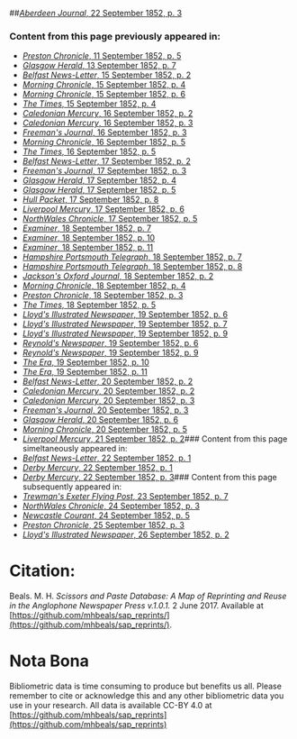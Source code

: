 ##[*Aberdeen Journal*, 22 September 1852, p. 3](https://mhbeals.github.io/sap_html/Aberdeen-Journal/Aberdeen-Journal-22-September-1852-p-3)

### Content from this page previously appeared in:
+ [*Preston Chronicle*, 11 September 1852, p. 5](https://mhbeals.github.io/sap_html/Preston-Chronicle/Preston-Chronicle-11-September-1852-p-5)
+ [*Glasgow Herald*, 13 September 1852, p. 7](https://mhbeals.github.io/sap_html/Glasgow-Herald/Glasgow-Herald-13-September-1852-p-7)
+ [*Belfast News-Letter*, 15 September 1852, p. 2](https://mhbeals.github.io/sap_html/Belfast-News-Letter/Belfast-News-Letter-15-September-1852-p-2)
+ [*Morning Chronicle*, 15 September 1852, p. 4](https://mhbeals.github.io/sap_html/Morning-Chronicle/Morning-Chronicle-15-September-1852-p-4)
+ [*Morning Chronicle*, 15 September 1852, p. 6](https://mhbeals.github.io/sap_html/Morning-Chronicle/Morning-Chronicle-15-September-1852-p-6)
+ [*The Times*, 15 September 1852, p. 4](https://mhbeals.github.io/sap_html/The-Times/The-Times-15-September-1852-p-4)
+ [*Caledonian Mercury*, 16 September 1852, p. 2](https://mhbeals.github.io/sap_html/Caledonian-Mercury/Caledonian-Mercury-16-September-1852-p-2)
+ [*Caledonian Mercury*, 16 September 1852, p. 3](https://mhbeals.github.io/sap_html/Caledonian-Mercury/Caledonian-Mercury-16-September-1852-p-3)
+ [*Freeman's Journal*, 16 September 1852, p. 3](https://mhbeals.github.io/sap_html/Freeman's-Journal/Freeman's-Journal-16-September-1852-p-3)
+ [*Morning Chronicle*, 16 September 1852, p. 5](https://mhbeals.github.io/sap_html/Morning-Chronicle/Morning-Chronicle-16-September-1852-p-5)
+ [*The Times*, 16 September 1852, p. 5](https://mhbeals.github.io/sap_html/The-Times/The-Times-16-September-1852-p-5)
+ [*Belfast News-Letter*, 17 September 1852, p. 2](https://mhbeals.github.io/sap_html/Belfast-News-Letter/Belfast-News-Letter-17-September-1852-p-2)
+ [*Freeman's Journal*, 17 September 1852, p. 3](https://mhbeals.github.io/sap_html/Freeman's-Journal/Freeman's-Journal-17-September-1852-p-3)
+ [*Glasgow Herald*, 17 September 1852, p. 4](https://mhbeals.github.io/sap_html/Glasgow-Herald/Glasgow-Herald-17-September-1852-p-4)
+ [*Glasgow Herald*, 17 September 1852, p. 5](https://mhbeals.github.io/sap_html/Glasgow-Herald/Glasgow-Herald-17-September-1852-p-5)
+ [*Hull Packet*, 17 September 1852, p. 8](https://mhbeals.github.io/sap_html/Hull-Packet/Hull-Packet-17-September-1852-p-8)
+ [*Liverpool Mercury*, 17 September 1852, p. 6](https://mhbeals.github.io/sap_html/Liverpool-Mercury/Liverpool-Mercury-17-September-1852-p-6)
+ [*NorthWales Chronicle*, 17 September 1852, p. 5](https://mhbeals.github.io/sap_html/NorthWales-Chronicle/NorthWales-Chronicle-17-September-1852-p-5)
+ [*Examiner*, 18 September 1852, p. 7](https://mhbeals.github.io/sap_html/Examiner/Examiner-18-September-1852-p-7)
+ [*Examiner*, 18 September 1852, p. 10](https://mhbeals.github.io/sap_html/Examiner/Examiner-18-September-1852-p-10)
+ [*Examiner*, 18 September 1852, p. 11](https://mhbeals.github.io/sap_html/Examiner/Examiner-18-September-1852-p-11)
+ [*Hampshire Portsmouth Telegraph*, 18 September 1852, p. 7](https://mhbeals.github.io/sap_html/Hampshire-Portsmouth-Telegraph/Hampshire-Portsmouth-Telegraph-18-September-1852-p-7)
+ [*Hampshire Portsmouth Telegraph*, 18 September 1852, p. 8](https://mhbeals.github.io/sap_html/Hampshire-Portsmouth-Telegraph/Hampshire-Portsmouth-Telegraph-18-September-1852-p-8)
+ [*Jackson's Oxford Journal*, 18 September 1852, p. 2](https://mhbeals.github.io/sap_html/Jackson's-Oxford-Journal/Jackson's-Oxford-Journal-18-September-1852-p-2)
+ [*Morning Chronicle*, 18 September 1852, p. 4](https://mhbeals.github.io/sap_html/Morning-Chronicle/Morning-Chronicle-18-September-1852-p-4)
+ [*Preston Chronicle*, 18 September 1852, p. 3](https://mhbeals.github.io/sap_html/Preston-Chronicle/Preston-Chronicle-18-September-1852-p-3)
+ [*The Times*, 18 September 1852, p. 5](https://mhbeals.github.io/sap_html/The-Times/The-Times-18-September-1852-p-5)
+ [*Lloyd's Illustrated Newspaper*, 19 September 1852, p. 6](https://mhbeals.github.io/sap_html/Lloyd's-Illustrated-Newspaper/Lloyd's-Illustrated-Newspaper-19-September-1852-p-6)
+ [*Lloyd's Illustrated Newspaper*, 19 September 1852, p. 7](https://mhbeals.github.io/sap_html/Lloyd's-Illustrated-Newspaper/Lloyd's-Illustrated-Newspaper-19-September-1852-p-7)
+ [*Lloyd's Illustrated Newspaper*, 19 September 1852, p. 9](https://mhbeals.github.io/sap_html/Lloyd's-Illustrated-Newspaper/Lloyd's-Illustrated-Newspaper-19-September-1852-p-9)
+ [*Reynold's Newspaper*, 19 September 1852, p. 6](https://mhbeals.github.io/sap_html/Reynold's-Newspaper/Reynold's-Newspaper-19-September-1852-p-6)
+ [*Reynold's Newspaper*, 19 September 1852, p. 9](https://mhbeals.github.io/sap_html/Reynold's-Newspaper/Reynold's-Newspaper-19-September-1852-p-9)
+ [*The Era*, 19 September 1852, p. 10](https://mhbeals.github.io/sap_html/The-Era/The-Era-19-September-1852-p-10)
+ [*The Era*, 19 September 1852, p. 11](https://mhbeals.github.io/sap_html/The-Era/The-Era-19-September-1852-p-11)
+ [*Belfast News-Letter*, 20 September 1852, p. 2](https://mhbeals.github.io/sap_html/Belfast-News-Letter/Belfast-News-Letter-20-September-1852-p-2)
+ [*Caledonian Mercury*, 20 September 1852, p. 2](https://mhbeals.github.io/sap_html/Caledonian-Mercury/Caledonian-Mercury-20-September-1852-p-2)
+ [*Caledonian Mercury*, 20 September 1852, p. 3](https://mhbeals.github.io/sap_html/Caledonian-Mercury/Caledonian-Mercury-20-September-1852-p-3)
+ [*Freeman's Journal*, 20 September 1852, p. 3](https://mhbeals.github.io/sap_html/Freeman's-Journal/Freeman's-Journal-20-September-1852-p-3)
+ [*Glasgow Herald*, 20 September 1852, p. 6](https://mhbeals.github.io/sap_html/Glasgow-Herald/Glasgow-Herald-20-September-1852-p-6)
+ [*Morning Chronicle*, 20 September 1852, p. 5](https://mhbeals.github.io/sap_html/Morning-Chronicle/Morning-Chronicle-20-September-1852-p-5)
+ [*Liverpool Mercury*, 21 September 1852, p. 2](https://mhbeals.github.io/sap_html/Liverpool-Mercury/Liverpool-Mercury-21-September-1852-p-2)### Content from this page simeltaneously appeared in:
+ [*Belfast News-Letter*, 22 September 1852, p. 1](https://mhbeals.github.io/sap_html/Belfast-News-Letter/Belfast-News-Letter-22-September-1852-p-1)
+ [*Derby Mercury*, 22 September 1852, p. 1](https://mhbeals.github.io/sap_html/Derby-Mercury/Derby-Mercury-22-September-1852-p-1)
+ [*Derby Mercury*, 22 September 1852, p. 3](https://mhbeals.github.io/sap_html/Derby-Mercury/Derby-Mercury-22-September-1852-p-3)### Content from this page subsequently appeared in:
+ [*Trewman's Exeter Flying Post*, 23 September 1852, p. 7](https://mhbeals.github.io/sap_html/Trewman's-Exeter-Flying-Post/Trewman's-Exeter-Flying-Post-23-September-1852-p-7)
+ [*NorthWales Chronicle*, 24 September 1852, p. 3](https://mhbeals.github.io/sap_html/NorthWales-Chronicle/NorthWales-Chronicle-24-September-1852-p-3)
+ [*Newcastle Courant*, 24 September 1852, p. 5](https://mhbeals.github.io/sap_html/Newcastle-Courant/Newcastle-Courant-24-September-1852-p-5)
+ [*Preston Chronicle*, 25 September 1852, p. 3](https://mhbeals.github.io/sap_html/Preston-Chronicle/Preston-Chronicle-25-September-1852-p-3)
+ [*Lloyd's Illustrated Newspaper*, 26 September 1852, p. 2](https://mhbeals.github.io/sap_html/Lloyd's-Illustrated-Newspaper/Lloyd's-Illustrated-Newspaper-26-September-1852-p-2)
                    
# Citation: 

Beals. M. H. *Scissors and Paste Database: A Map of Reprinting and Reuse in the Anglophone Newspaper Press v.1.0.1.* 2 June 2017. Available at [https://github.com/mhbeals/sap_reprints/](https://github.com/mhbeals/sap_reprints/). 
                    
# Nota Bona

Bibliometric data is time consuming to produce but benefits us all. Please remember to cite or acknowledge this and any other bibliometric data you use in your research. All data is available CC-BY 4.0 at [https://github.com/mhbeals/sap_reprints](https://github.com/mhbeals/sap_reprints)